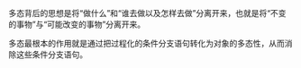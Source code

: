 多态背后的思想是将“做什么”和“谁去做以及怎样去做”分离开来，也就是将“不变的事物”与“可能改变的事物”分离开来。

多态最根本的作用就是通过把过程化的条件分支语句转化为对象的多态性，从而消除这些条件分支语句。